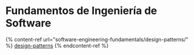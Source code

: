 # Fundamentos de Ingeniería de Software

{% content-ref url="software-engineering-fundamentals/design-patterns/" %}
[design-patterns](software-engineering-fundamentals/design-patterns/)
{% endcontent-ref %}
